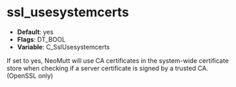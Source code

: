 # ssl_usesystemcerts

- **Default**: yes
- **Flags**: DT_BOOL
- **Variable**: C_SslUsesystemcerts

If set to yes, NeoMutt will use CA certificates in the
system-wide certificate store when checking if a server certificate
is signed by a trusted CA. (OpenSSL only)

